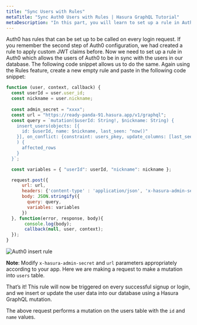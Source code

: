 ```yaml
---
title: "Sync Users with Rules"
metaTitle: "Sync Auth0 Users with Rules | Hasura GraphQL Tutorial"
metaDescription: "In this part, you will learn to set up a rule in Auth0 which allows the users of Auth0 to be in sync with the users in our database"
---
```


Auth0 has rules that can be set up to be called on every login request. If you remember the second step of Auth0 configuration, we had created a rule to apply custom JWT claims before. Now we need to set up a rule in Auth0 which allows the users of Auth0 to be in sync with the users in our database. The following code snippet allows us to do the same. Again using the Rules feature, create a new empty rule and paste in the following code snippet:

```javascript
function (user, context, callback) {
  const userId = user.user_id;
  const nickname = user.nickname;
  
  const admin_secret = "xxxx";
  const url = "https://ready-panda-91.hasura.app/v1/graphql";
  const query = `mutation($userId: String!, $nickname: String) {
    insert_users(objects: [{
      id: $userId, name: $nickname, last_seen: "now()"
    }], on_conflict: {constraint: users_pkey, update_columns: [last_seen, name]}
    ) {
      affected_rows
    }
  }`;

  const variables = { "userId": userId, "nickname": nickname };

  request.post({
      url: url,
      headers: {'content-type' : 'application/json', 'x-hasura-admin-secret': admin_secret},
      body: JSON.stringify({
        query: query,
        variables: variables
      })
  }, function(error, response, body){
       console.log(body);
       callback(null, user, context);
  });
}
```

![Auth0 insert rule](https://graphql-engine-cdn.hasura.io/learn-hasura/assets/graphql-hasura/create-auth0-sync-rule.png)

**Note**: Modify `x-hasura-admin-secret` and `url` parameters appropriately according to your app.
Here we are making a request to make a mutation into `users` table.

That’s it! This rule will now be triggered on every successful signup or login, and we insert or update the user data into our database using a Hasura GraphQL mutation.

The above request performs a mutation on the users table with the `id` and `name` values.
